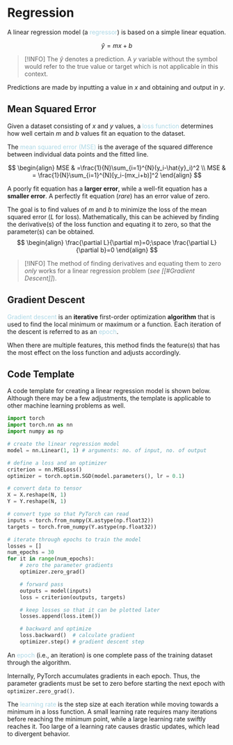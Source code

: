 # Regression

A linear regression model (a <span style = "color:lightblue">regressor</span>) is based on a simple linear equation.

$$\hat{y}=mx+b$$
> [!INFO]
> The $\hat{y}$ denotes a prediction. A $y$ variable without the symbol would refer to the true value or target which is not applicable in this context.

Predictions are made by inputting a value in $x$ and obtaining and output in $y$.

## Mean Squared Error
Given a dataset consisting of $x$ and $y$ values, a <span style = "color:lightblue">loss function</span> determines how well certain $m$ and $b$ values fit an equation to the dataset.

The <span style = "color:lightblue">mean squared error (MSE)</span> is the average of the squared difference between individual data points and the fitted line.

$$
\begin{align}
	MSE & =\frac{1}{N}\sum_{i=1}^{N}(y_i-\hat{y}_i)^2 \\
	MSE & = \frac{1}{N}\sum_{i=1}^{N}[y_i-(mx_i+b)]^2
\end{align}
$$

A poorly fit equation has a **larger error**, while a well-fit equation has a **smaller error**. A perfectly fit equation (*rare*) has an error value of zero.

The goal is to find values of $m$ and $b$ to minimize the loss of the mean squared error ($L$ for loss). Mathematically, this can be achieved by finding the derivative(s) of the loss function and equating it to zero, so that the parameter(s) can be obtained.
$$
\begin{align}
	\frac{\partial L}{\partial m}=0;\space \frac{\partial L}{\partial b}=0
\end{align}
$$

> [!INFO]
> The method of finding derivatives and equating them to zero *only* works for a linear regression problem (*see [[#Gradient Descent]]*).

## Gradient Descent
<span style = "color:lightblue">Gradient descent</span> is an **iterative** first-order optimization **algorithm** that is used to find the local minimum or maximum or a function. Each iteration of the descent is referred to as an <span style = "color:lightblue">epoch</span>.

When there are multiple features, this method finds the feature(s) that has the most effect on the loss function and adjusts accordingly.

## Code Template
A code template for creating a linear regression model is shown below. Although there may be a few adjustments, the template is applicable to other machine learning problems as well.

```python
import torch
import torch.nn as nn
import numpy as np

# create the linear regression model
model = nn.Linear(1, 1) # arguments: no. of input, no. of output

# define a loss and an optimizer
criterion = nn.MSELoss()
optimizer = torch.optim.SGD(model.parameters(), lr = 0.1)

# convert data to tensor
X = X.reshape(N, 1)
Y = Y.reshape(N, 1)

# convert type so that PyTorch can read
inputs = torch.from_numpy(X.astype(np.float32))
targets = torch.from_numpy(Y.astype(np.float32))

# iterate through epochs to train the model
losses = []
num_epochs = 30
for it in range(num_epochs):
	# zero the parameter gradients
	optimizer.zero_grad()

	# forward pass
	outputs = model(inputs)
	loss = criterion(outputs, targets)

	# keep losses so that it can be plotted later
	losses.append(loss.item())

	# backward and optimize
	loss.backward()  # calculate gradient
	optimizer.step() # gradient descent step
```

An <span style = "color:lightblue">epoch</span> (i.e., an iteration) is one complete pass of the training dataset through the algorithm.

Internally, PyTorch accumulates gradients in each epoch. Thus, the parameter gradients must be set to zero before starting the next epoch with `optimizer.zero_grad()`.

The <span style = "color:lightblue">learning rate</span> is the step size at each iteration while moving towards a minimum in a loss function. A small learning rate requires many iterations before reaching the minimum point, while a large learning rate swiftly reaches it. Too large of a learning rate causes drastic updates, which lead to divergent behavior.